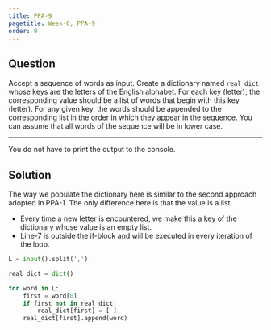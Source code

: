 ```yaml
---
title: PPA-9
pagetitle: Week-6, PPA-9
order: 9
---
```


## Question

Accept a sequence of words as input. Create a dictionary named `real_dict` whose keys are the letters of the English alphabet. For each key (letter), the corresponding value should be a list of words that begin with this key (letter). For any given key, the words should be appended to the corresponding list in the order in which they appear in the sequence. You can assume that all words of the sequence will be in lower case.

<hr>

You do not have to print the output to the console.

## Solution

The way we populate the dictionary here is similar to the second approach adopted in PPA-1. The only difference here is that the value is a list. 

- Every time a new letter is encountered, we make this a key of the dictionary whose value is an empty list.
- Line-7 is outside the if-block and will be executed in every iteration of the loop.

```python
L = input().split(',')

real_dict = dict()

for word in L:
    first = word[0]
    if first not in real_dict:
        real_dict[first] = [ ]
    real_dict[first].append(word)
```

